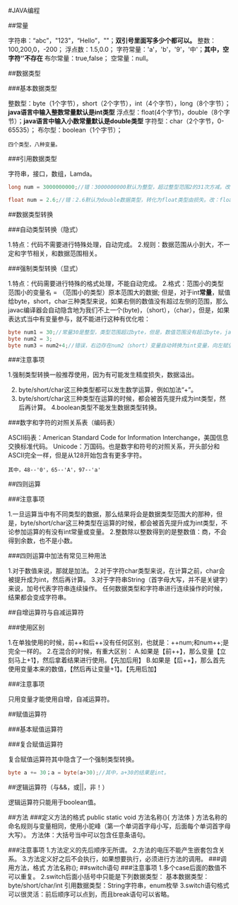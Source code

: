 #JAVA编程

##常量

字符串：“abc”，"123"，“Hello”，""；**双引号里面写多少个都可以。**
整数：100,200,0，-200；
浮点数：1.5,0.0；
字符常量：'a'，'b'，'9'，'中'；**其中，空字符‘’不存在**
布尔常量：true,false；
空常量：null。

##数据类型

###基本数据类型

整数型：byte（1个字节），short（2个字节），int（4个字节），long（8个字节）；**java语言中输入整数常量默认是int类型**
浮点型：float(4个字节)，double（8个字节）；**java语言中输入小数常量默认是double类型**
字符型：char（2个字节，0-65535）；
布尔型：boolean（1个字节）；

```
四个类型，八种变量。
```

###引用数据类型

字符串，接口，数组，Lamda。

```java
long num = 3000000000;//错：3000000000默认为整型，超过整型范围2的31次方减。改：long num = 3000000000L;

float num = 2.6;//错：2.6默认为double数据类型，转化为float类型由损失。改：float num = 2.6F;
```

##数据类型转换

###自动类型转换（隐式）

1.特点：代码不需要进行特殊处理，自动完成。
2.规则：数据范围从小到大，不一定和字节相关，和数据范围相关。

###强制类型转换（显式）

1.特点：代码需要进行特殊的格式处理，不能自动完成。
2.格式：范围小的类型 范围小的变量名 = （范围小的类型）原本范围大的数据;
但是，对于int**常量**，赋值给byte，short，char三种类型来说，如果右侧的数值没有超过左侧的范围，那么javac编译器会自动隐含地为我们不上一个(byte)，（short），（char），但是，如果表达式当中有变量参与，就不能进行这种有优化啦：

```java
byte num1 = 30;//常量30是整型，类型范围超过byte，但是，数值范围没有超过byte，javac编译器自动来强制类型转换。
byte num2 = 3;
byte num3 = num2+4;//错误，右边存在num2（short）变量自动转换为int变量，向左赋值可能有损失。
```

###注意事项

1.强制类型转换一般推荐使用，因为有可能发生精度损失，数据溢出。

2. byte/short/char这三种类型都可以发生数学运算，例如加法“+”。
3. byte/short/char这三种类型在运算的时候，都会被首先提升成为int类型，然后再计算。
   4.boolean类型不能发生数据类型转换。

###数字和字符的对照关系表（编码表）

ASCII码表：American Standard Code for Information Interchange，美国信息交换标准代码。
Unicode：万国码。也是数字和符号的对照关系，开头部分和ASCII完全一样，但是从128开始包含有更多字符。

```
其中，48--'0'，65--'A'，97--'a'
```

##四则运算

###注意事项

1.一旦运算当中有不同类型的数据，那么结果将会是数据类型范围大的那种，但是，byte/short/char这三种类型在运算的时候，都会被首先提升成为int类型，不论参加运算的有没有int常量或变量。
2.整数除以整数得到的是整数值：商，不会得到余数，也不是小数。

###四则运算中加法有常见三种用法

1.对于数值来说，那就是加法。
2.对于字符char类型来说，在计算之前，char会被提升成为int，然后再计算。
3.对于字符串String（首字母大写，并不是关键字）来说，加号代表字符串连续操作。
任何数据类型和字符串进行连续操作的时候，结果都会变成字符串。

##自增运算符与自减运算符

###使用区别

1.在单独使用的时候，前++和后++没有任何区别，也就是：++num;和num++;是完全一样的。
2.在混合的时候，有重大区别：
A.如果是【前++】，那么变量【立刻马上+1】，然后拿着结果进行使用。【先加后用】
B.如果是【后++】，那么首先使用变量本来的数值，【然后再让变量+1】。【先用后加】

###注意事项

只用变量才能使用自增，自减运算符。

##赋值运算符

###基本赋值运算符

###复合赋值运算符

复合赋值运算符其中隐含了一个强制类型转换。

```java
byte a += 30；a = byte(a+30);//其中，a+30的结果是int。
```

##逻辑运算符（与&&，或||，非！）

逻辑运算符只能用于boolean值。

##方法
###定义方法的格式
public static void 方法名称(){
	方法体
}
方法名称的命名规则与变量相同，使用小驼峰（第一个单词首字母小写，后面每个单词首字母大写）。
方法体：大括号当中可以包含任意条语句。

###注意事项
1.方法定义的先后顺序无所谓。
2.方法的电压不能产生嵌套包含关系。
3.方法定义好之后不会执行，如果想要执行，必须进行方法的调用。
###调用方法，格式
方法名称();
##switch语句
###注意事项
1.多个case后面的数值不可以重复。
2.switch后面小括号中只能是下列数据类型：
基本数据类型：byte/short/char/int
引用数据类型：String字符串，enum枚举
3.switch语句格式可以很灵活：前后顺序可以点到，而且break语句可以省略。